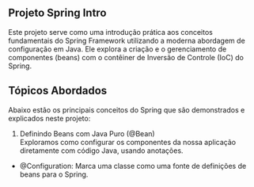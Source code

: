## Projeto Spring Intro
Este projeto serve como uma introdução prática aos conceitos fundamentais do Spring Framework utilizando a moderna abordagem de configuração em Java. Ele explora a criação e o gerenciamento de componentes (beans) com o contêiner de Inversão de Controle (IoC) do Spring.

## Tópicos Abordados
Abaixo estão os principais conceitos do Spring que são demonstrados e explicados neste projeto:

1. Definindo Beans com Java Puro (@Bean)\
Exploramos como configurar os componentes da nossa aplicação diretamente com código Java, usando anotações.

* @Configuration: Marca uma classe como uma fonte de definições de beans para o Spring.



